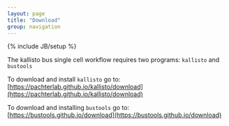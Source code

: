 ```yaml
---
layout: page
title: "Download"
group: navigation
---
```


{% include JB/setup %}

The kallisto bus single cell workflow requires two programs: `kallisto` and `bustools`

To download and install `kallisto` go to: [https://pachterlab.github.io/kallisto/download](https://pachterlab.github.io/kallisto/download)

To download and installing `bustools` go to: [https://bustools.github.io/download](https://bustools.github.io/download)

